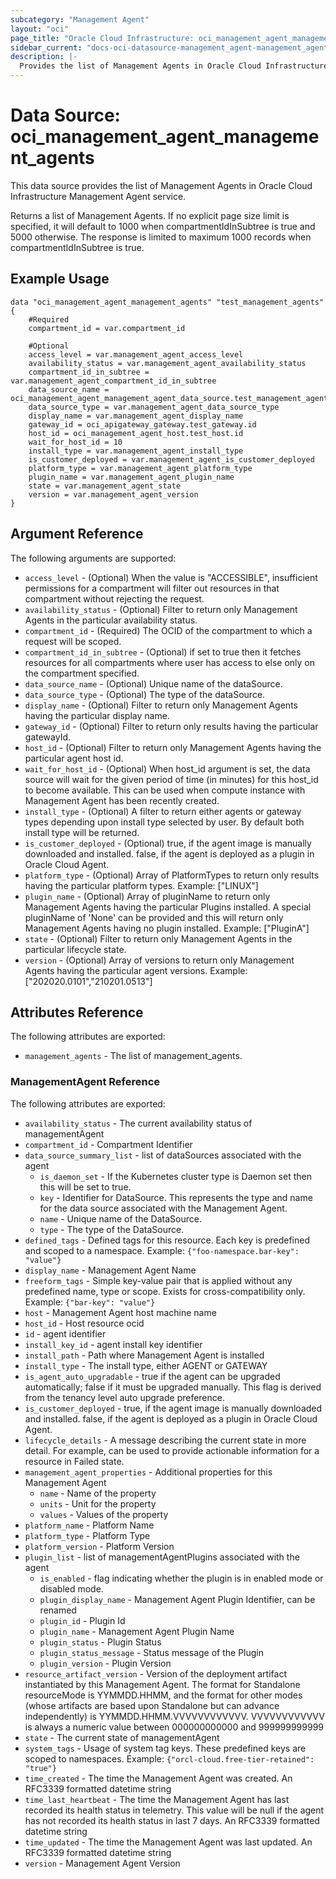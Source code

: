 ```yaml
---
subcategory: "Management Agent"
layout: "oci"
page_title: "Oracle Cloud Infrastructure: oci_management_agent_management_agents"
sidebar_current: "docs-oci-datasource-management_agent-management_agents"
description: |-
  Provides the list of Management Agents in Oracle Cloud Infrastructure Management Agent service
---
```


# Data Source: oci_management_agent_management_agents
This data source provides the list of Management Agents in Oracle Cloud Infrastructure Management Agent service.

Returns a list of Management Agents.
If no explicit page size limit is specified, it will default to 1000 when compartmentIdInSubtree is true and 5000 otherwise.
The response is limited to maximum 1000 records when compartmentIdInSubtree is true.


## Example Usage

```hcl
data "oci_management_agent_management_agents" "test_management_agents" {
	#Required
	compartment_id = var.compartment_id

	#Optional
	access_level = var.management_agent_access_level
	availability_status = var.management_agent_availability_status
	compartment_id_in_subtree = var.management_agent_compartment_id_in_subtree
	data_source_name = oci_management_agent_management_agent_data_source.test_management_agent_data_source.name
	data_source_type = var.management_agent_data_source_type
	display_name = var.management_agent_display_name
	gateway_id = oci_apigateway_gateway.test_gateway.id
	host_id = oci_management_agent_host.test_host.id
	wait_for_host_id = 10
	install_type = var.management_agent_install_type
	is_customer_deployed = var.management_agent_is_customer_deployed
	platform_type = var.management_agent_platform_type
	plugin_name = var.management_agent_plugin_name
	state = var.management_agent_state
	version = var.management_agent_version
}
```

## Argument Reference

The following arguments are supported:

* `access_level` - (Optional) When the value is "ACCESSIBLE", insufficient permissions for a compartment will filter out resources in that compartment without rejecting the request. 
* `availability_status` - (Optional) Filter to return only Management Agents in the particular availability status.
* `compartment_id` - (Required) The OCID of the compartment to which a request will be scoped.
* `compartment_id_in_subtree` - (Optional) if set to true then it fetches resources for all compartments where user has access to else only on the compartment specified.
* `data_source_name` - (Optional) Unique name of the dataSource.
* `data_source_type` - (Optional) The type of the dataSource.
* `display_name` - (Optional) Filter to return only Management Agents having the particular display name.
* `gateway_id` - (Optional) Filter to return only results having the particular gatewayId.
* `host_id` - (Optional) Filter to return only Management Agents having the particular agent host id.
* `wait_for_host_id` - (Optional) When host_id argument is set, the data source will wait for the given period of time (in minutes) for this host_id to become available. This can be used when compute instance with Management Agent has been recently created.
* `install_type` - (Optional) A filter to return either agents or gateway types depending upon install type selected by user. By default both install type will be returned.
* `is_customer_deployed` - (Optional) true, if the agent image is manually downloaded and installed. false, if the agent is deployed as a plugin in Oracle Cloud Agent.
* `platform_type` - (Optional) Array of PlatformTypes to return only results having the particular platform types. Example: ["LINUX"]
* `plugin_name` - (Optional) Array of pluginName to return only Management Agents having the particular Plugins installed. A special pluginName of 'None' can be provided and this will return only Management Agents having no plugin installed. Example: ["PluginA"]
* `state` - (Optional) Filter to return only Management Agents in the particular lifecycle state.
* `version` - (Optional) Array of versions to return only Management Agents having the particular agent versions. Example: ["202020.0101","210201.0513"]


## Attributes Reference

The following attributes are exported:

* `management_agents` - The list of management_agents.

### ManagementAgent Reference

The following attributes are exported:

* `availability_status` - The current availability status of managementAgent
* `compartment_id` - Compartment Identifier
* `data_source_summary_list` - list of dataSources associated with the agent
    * `is_daemon_set` - If the Kubernetes cluster type is Daemon set then this will be set to true.
	* `key` - Identifier for DataSource. This represents the type and name for the data source associated with the Management Agent.
	* `name` - Unique name of the DataSource.
	* `type` - The type of the DataSource.
* `defined_tags` - Defined tags for this resource. Each key is predefined and scoped to a namespace. Example: `{"foo-namespace.bar-key": "value"}` 
* `display_name` - Management Agent Name
* `freeform_tags` - Simple key-value pair that is applied without any predefined name, type or scope. Exists for cross-compatibility only. Example: `{"bar-key": "value"}` 
* `host` - Management Agent host machine name
* `host_id` - Host resource ocid
* `id` - agent identifier
* `install_key_id` - agent install key identifier
* `install_path` - Path where Management Agent is installed
* `install_type` - The install type, either AGENT or GATEWAY
* `is_agent_auto_upgradable` - true if the agent can be upgraded automatically; false if it must be upgraded manually. This flag is derived from the tenancy level auto upgrade preference.
* `is_customer_deployed` - true, if the agent image is manually downloaded and installed. false, if the agent is deployed as a plugin in Oracle Cloud Agent.
* `lifecycle_details` - A message describing the current state in more detail. For example, can be used to provide actionable information for a resource in Failed state.
* `management_agent_properties` - Additional properties for this Management Agent
	* `name` - Name of the property
	* `units` - Unit for the property
	* `values` - Values of the property
* `platform_name` - Platform Name
* `platform_type` - Platform Type
* `platform_version` - Platform Version
* `plugin_list` - list of managementAgentPlugins associated with the agent
	* `is_enabled` - flag indicating whether the plugin is in enabled mode or disabled mode.
	* `plugin_display_name` - Management Agent Plugin Identifier, can be renamed
	* `plugin_id` - Plugin Id
	* `plugin_name` - Management Agent Plugin Name
	* `plugin_status` - Plugin Status
	* `plugin_status_message` - Status message of the Plugin
	* `plugin_version` - Plugin Version
* `resource_artifact_version` - Version of the deployment artifact instantiated by this Management Agent. The format for Standalone resourceMode is YYMMDD.HHMM, and the format for other modes (whose artifacts are based upon Standalone but can advance independently) is YYMMDD.HHMM.VVVVVVVVVVVV. VVVVVVVVVVVV is always a numeric value between 000000000000 and 999999999999 
* `state` - The current state of managementAgent
* `system_tags` - Usage of system tag keys. These predefined keys are scoped to namespaces. Example: `{"orcl-cloud.free-tier-retained": "true"}` 
* `time_created` - The time the Management Agent was created. An RFC3339 formatted datetime string
* `time_last_heartbeat` - The time the Management Agent has last recorded its health status in telemetry. This value will be null if the agent has not recorded its health status in last 7 days. An RFC3339 formatted datetime string
* `time_updated` - The time the Management Agent was last updated. An RFC3339 formatted datetime string
* `version` - Management Agent Version

